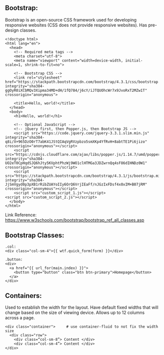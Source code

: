 ## Bootstrap:
Bootstrap is an open-source CSS framework used for developing responsive websites (CSS does not provide responsive websites). Has pre-design classes.
```
<!doctype html>
<html lang="en">
  <head>
    <!-- Required meta tags -->
    <meta charset="utf-8">
    <meta name="viewport" content="width=device-width, initial-scale=1, shrink-to-fit=no">

    <!-- Bootstrap CSS -->
    <link rel="stylesheet" href="https://stackpath.bootstrapcdn.com/bootstrap/4.3.1/css/bootstrap.min.css" integrity="sha384-ggOyR0iXCbMQv3Xipma34MD+dH/1fQ784/j6cY/iJTQUOhcWr7x9JvoRxT2MZw1T" crossorigin="anonymous">

    <title>Hello, world!</title>
  </head>
  <body>
    <h1>Hello, world!</h1>

    <!-- Optional JavaScript -->
    <!-- jQuery first, then Popper.js, then Bootstrap JS -->
    <script src="https://code.jquery.com/jquery-3.3.1.slim.min.js" integrity="sha384-q8i/X+965DzO0rT7abK41JStQIAqVgRVzpbzo5smXKp4YfRvH+8abtTE1Pi6jizo" crossorigin="anonymous"></script>
    <script src="https://cdnjs.cloudflare.com/ajax/libs/popper.js/1.14.7/umd/popper.min.js" integrity="sha384-UO2eT0CpHqdSJQ6hJty5KVphtPhzWj9WO1clHTMGa3JDZwrnQq4sF86dIHNDz0W1" crossorigin="anonymous"></script>
    <script src="https://stackpath.bootstrapcdn.com/bootstrap/4.3.1/js/bootstrap.min.js" integrity="sha384-JjSmVgyd0p3pXB1rRibZUAYoIIy6OrQ6VrjIEaFf/nJGzIxFDsf4x0xIM+B07jRM" crossorigin="anonymous"></script>
    <script src="custom_script_1.js"></script>
<script src="custom_script_2.js"></script>
  </body>
</html>
```

Link Reference: https://www.w3schools.com/bootstrap/bootstrap_ref_all_classes.asp
## Bootstrap Classes:
```
.col:
<div class="col-sm-4">{{ wtf.quick_form(form) }}</div>

.button:
<div>
  <a href="{{ url_for(main.index) }}">
    <button type="button" class="btn btn-primary">Homepage</button>
  </a>
</div>
```
## Containers:
Used to establish the width for the layout. Have default fixed widths that will change based on the size of viewing device. Allows up to 12 columns across a page.
```
<div class="container">     # use container-fluid to not fix the width size
  <div class="row">
    <div class=“col-sm-8”> Content </div>
    <div class=“col-sm-4”> Content </div>
</div>
```

